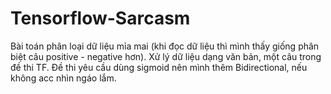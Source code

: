 # Tensorflow-Sarcasm
Bài toán phân loại dữ liệu mỉa mai (khi đọc dữ liệu thì mình thấy giống phân biệt câu positive - negative hơn). 
Xử lý dữ liệu dạng văn bản, một câu trong đề thi TF.
Đề thi yêu cầu dùng sigmoid nên mình thêm Bidirectional, nếu không acc nhìn ngáo lắm.

